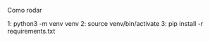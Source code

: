 Como rodar 

1: python3 -m venv venv
2: source venv/bin/activate
3: pip install -r requirements.txt
